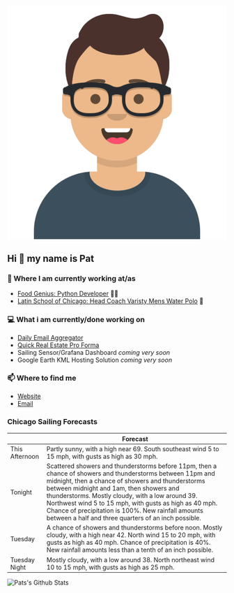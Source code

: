 [![Social banner for p-j-falconer](https://raw.githubusercontent.com/P-J-FALCONER/P-J-FALCONER/master/assets/avataaars.svg)](https://patfalconer.com/)
## Hi :wave: my name is Pat

### 💼 Where I am currently working at/as
- [Food Genius: Python Developer](https://getfoodgenius.com/) 🍔🐍
- [Latin School of Chicago: Head Coach Varisty Mens Water Polo](https://www.latinschool.org/) 🤽


### 💻 What i am currently/done working on
 - [Daily Email Aggregator](https://github.com/P-J-FALCONER/dott_daily_mail)
 - [Quick Real Estate Pro Forma](https://github.com/P-J-FALCONER/henry)
 - Sailing Sensor/Grafana Dashboard *coming very soon*
 - Google Earth KML Hosting Solution *coming very soon*

### 📫 Where to find me
 - [Website](https://patfalconer.com/)
 - [Email](mailto:patrick.j.falconer@gmail.com)


### Chicago Sailing Forecasts
|   | Forecast  |
|---|---|
| This Afternoon | Partly sunny, with a high near 69. South southeast wind 5 to 15 mph, with gusts as high as 30 mph. |
| Tonight | Scattered showers and thunderstorms before 11pm, then a chance of showers and thunderstorms between 11pm and midnight, then a chance of showers and thunderstorms between midnight and 1am, then showers and thunderstorms. Mostly cloudy, with a low around 39. Northwest wind 5 to 15 mph, with gusts as high as 40 mph. Chance of precipitation is 100%. New rainfall amounts between a half and three quarters of an inch possible. |
| Tuesday | A chance of showers and thunderstorms before noon. Mostly cloudy, with a high near 42. North wind 15 to 20 mph, with gusts as high as 40 mph. Chance of precipitation is 40%. New rainfall amounts less than a tenth of an inch possible. |
| Tuesday Night | Mostly cloudy, with a low around 38. North northeast wind 10 to 15 mph, with gusts as high as 25 mph. |

![Pats's Github Stats](https://github-readme-stats.vercel.app/api?username=p-j-falconer&show_icons=true&theme=radical)
